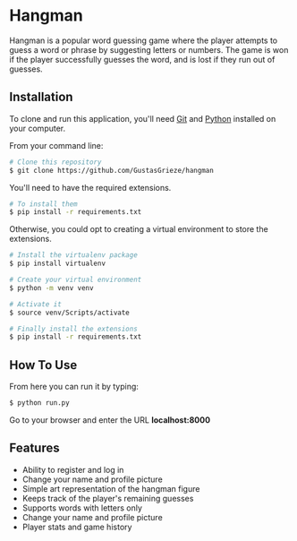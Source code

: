 # Hangman

Hangman is a popular word guessing game where the player attempts to guess a word or phrase by suggesting letters or numbers. The game is won if the player successfully guesses the word, and is lost if they run out of guesses.

## Installation

To clone and run this application, you'll need [Git](https://git-scm.com) and [Python](https://www.python.org/downloads/) installed on your computer.

From your command line:

```bash
# Clone this repository
$ git clone https://github.com/GustasGrieze/hangman
```

You'll need to have the required extensions.

```bash
# To install them
$ pip install -r requirements.txt
```

Otherwise, you could opt to creating a virtual environment to store the extensions.

```bash
# Install the virtualenv package
$ pip install virtualenv

# Create your virtual environment
$ python -m venv venv

# Activate it
$ source venv/Scripts/activate

# Finally install the extensions
$ pip install -r requirements.txt
```

## How To Use

From here you can run it by typing:

```bash
$ python run.py
```

Go to your browser and enter the URL **localhost:8000**

## Features

- Ability to register and log in
- Change your name and profile picture
- Simple art representation of the hangman figure
- Keeps track of the player's remaining guesses
- Supports words with letters only
- Change your name and profile picture
- Player stats and game history
